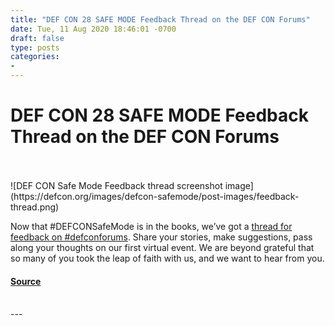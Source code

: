 ```yaml
---
title: "DEF CON 28 SAFE MODE Feedback Thread on the DEF CON Forums"
date: Tue, 11 Aug 2020 18:46:01 -0700
draft: false
type: posts
categories: 
- 
---
```

# DEF CON 28 SAFE MODE Feedback Thread on the DEF CON Forums

<br/>

<br/>
![DEF CON Safe Mode Feedback thread screenshot image](https://defcon.org/images/defcon-safemode/post-images/feedback-thread.png)  

Now that #DEFCONSafeMode is in the books, we’ve got a [thread for feedback on #defconforums](https://forum.defcon.org/node/234899). Share your stories, make suggestions, pass along your thoughts on our first virtual event. We are beyond grateful that so many of you took the leap of faith with us, and we want to hear from you.

#### [Source](https://forum.defcon.org/node/234899)

<br/>
---
